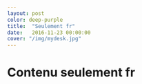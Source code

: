 ```yaml
---
layout: post
color: deep-purple
title:  "Seulement fr"
date:   2016-11-23 00:00:00
cover: "/img/mydesk.jpg"
---
```


# Contenu seulement fr
